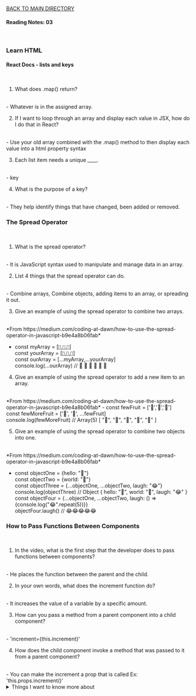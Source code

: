 [BACK TO MAIN DIRECTORY](../README.md)

#### Reading Notes: 03
<br>

### Learn HTML

#### React Docs - lists and keys
<br>

1. What does .map() return?
<br>
- Whatever is in the assigned array.

2. If I want to loop through an array and display each value in JSX, how do I do that in React?
<br>
- Use your old array combined with the .map() method to then display each value into a html property syntax

3. Each list item needs a unique ____.
<br>
- key

4. What is the purpose of a key?
<br>
- They help identify things that have changed, been added or removed.


### The Spread Operator
<br>

1. What is the spread operator?
<br>
- It is JavaScript syntax used to manipulate and manage data in an array. 

2. List 4 things that the spread operator can do.
<br>
- Combine arrays, Combine objects, adding items to an array, or spreading it out.

3. Give an example of using the spread operator to combine two arrays.
<br>
*From https://medium.com/coding-at-dawn/how-to-use-the-spread-operator-in-javascript-b9e4a8b06fab*

- const myArray = [`🤪`,`🐻`,`🎌`] <br>
const yourArray = [`🙂`,`🤗`,`🤩`]<br>
const ourArray = [...myArray,...yourArray]<br>
console.log(...ourArray) // 🤪 🐻 🎌 🙂 🤗 🤩<br>

4. Give an example of using the spread operator to add a new item to an array.
<br>
*From https://medium.com/coding-at-dawn/how-to-use-the-spread-operator-in-javascript-b9e4a8b06fab*
- const fewFruit = ['🍏','🍊','🍌'] <br>
const fewMoreFruit = ['🍉', '🍍', ...fewFruit]<br>
console.log(fewMoreFruit) //  Array(5) [ "🍉", "🍍", "🍏", "🍊", "🍌" ]<br>

5. Give an example of using the spread operator to combine two objects into one.
<br>
*From https://medium.com/coding-at-dawn/how-to-use-the-spread-operator-in-javascript-b9e4a8b06fab*

- const objectOne = {hello: "🤪"}<br>
const objectTwo = {world: "🐻"}<br>
const objectThree = {...objectOne, ...objectTwo, laugh: "😂"}<br>
console.log(objectThree) // Object { hello: "🤪", world: "🐻", laugh: "😂" }<br>
const objectFour = {...objectOne, ...objectTwo, laugh: () => {console.log("😂".repeat(5))}}<br>
objectFour.laugh() // 😂😂😂😂😂<br>

### How to Pass Functions Between Components
<br>

1. In the video, what is the first step that the developer does to pass functions between components?
<br>
- He places the function between the parent and the child.

2. In your own words, what does the increment function do?
<br>
- It increases the value of a variable by a specific amount.

3. How can you pass a method from a parent component into a child component?
<br>
- 'increment={this.increment}'

4. How does the child component invoke a method that was passed to it from a parent component?
<br>
- You can make the increment a prop that is called Ex: 'this.props.increment()'


<details>
<summary>Things I want to know more about</summary>

Begin writing here...
  
</details>
